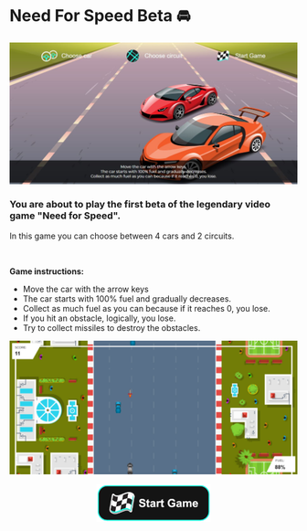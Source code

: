 # Need For Speed Beta 🚘

![Game first panel](https://github.com/robertcach/canvasgame/blob/master/images/read-me/imagen-1.JPG)

### You are about to play the first beta of the legendary video game "Need for Speed".

In this game you can choose between 4 cars and 2 circuits.

<br>

<strong>Game instructions:</strong>
* Move the car with the arrow keys
* The car starts with 100% fuel and gradually decreases.
* Collect as much fuel as you can because if it reaches 0, you lose.
* If you hit an obstacle, logically, you lose.
* Try to collect missiles to destroy the obstacles.

![Car game](https://github.com/robertcach/canvasgame/blob/master/images/read-me/imagen-2.png)

<p align="center">
  <a href="https://robertcach.github.io/canvasgame/" target="_blank"><img width="200" height="66" src="https://github.com/robertcach/canvasgame/blob/master/images/read-me/start-button.png"></a>
</p>
